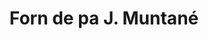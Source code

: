 ---
title: "Forn de pa J. Muntané"
url: /sant-joan-de-vilatorrada/forn-de-pa-j-muntane/
shop: panadería
---